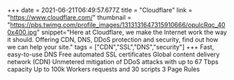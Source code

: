 +++
date = 2021-06-21T06:49:57.677Z
title = "Cloudflare"
link = "https://www.cloudflare.com/"
thumbnail = "https://pbs.twimg.com/profile_images/1313131647315910666/opulcRqc_400x400.jpg"
snippet="Here at Cloudflare, we make the Internet work the way it should. Offering CDN, DNS, DDoS protection and security, find out how we can help your site."
tags = ["CDN","SSL","DNS","security"]
+++
Fast, easy-to-use DNS
Free automated SSL certificates
Global content delivery network (CDN)
Unmetered mitigation of DDoS attacks with up to 67 Tbps capacity
Up to 100k Workers requests and 30 scripts
3 Page Rules